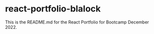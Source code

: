 # react-portfolio-blalock

This is the README.md for the React Portfolio for Bootcamp December 2022. 
